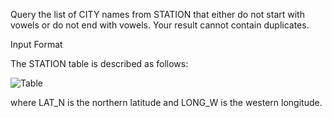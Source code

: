 Query the list of CITY names from STATION that either do not start with vowels or do not end with vowels. Your result cannot contain duplicates.

Input Format

The STATION table is described as follows:

![Table](https://s3.amazonaws.com/hr-challenge-images/9336/1449345840-5f0a551030-Station.jpg)

where LAT_N is the northern latitude and LONG_W is the western longitude.
